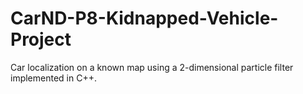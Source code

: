# CarND-P8-Kidnapped-Vehicle-Project
Car localization on a known map using a 2-dimensional particle filter implemented in C++.
